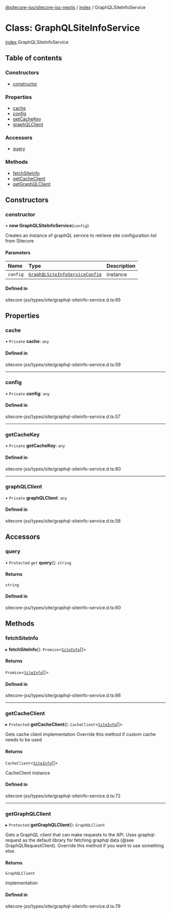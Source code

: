 [@sitecore-jss/sitecore-jss-nextjs](../README.md) / [index](../modules/index.md) / GraphQLSiteInfoService

# Class: GraphQLSiteInfoService

[index](../modules/index.md).GraphQLSiteInfoService

## Table of contents

### Constructors

- [constructor](index.GraphQLSiteInfoService.md#constructor)

### Properties

- [cache](index.GraphQLSiteInfoService.md#cache)
- [config](index.GraphQLSiteInfoService.md#config)
- [getCacheKey](index.GraphQLSiteInfoService.md#getcachekey)
- [graphQLClient](index.GraphQLSiteInfoService.md#graphqlclient)

### Accessors

- [query](index.GraphQLSiteInfoService.md#query)

### Methods

- [fetchSiteInfo](index.GraphQLSiteInfoService.md#fetchsiteinfo)
- [getCacheClient](index.GraphQLSiteInfoService.md#getcacheclient)
- [getGraphQLClient](index.GraphQLSiteInfoService.md#getgraphqlclient)

## Constructors

### constructor

• **new GraphQLSiteInfoService**(`config`)

Creates an instance of graphQL service to retrieve site configuration list from Sitecore

#### Parameters

| Name | Type | Description |
| :------ | :------ | :------ |
| `config` | [`GraphQLSiteInfoServiceConfig`](../modules/index.md#graphqlsiteinfoserviceconfig) | instance |

#### Defined in

sitecore-jss/types/site/graphql-siteinfo-service.d.ts:65

## Properties

### cache

• `Private` **cache**: `any`

#### Defined in

sitecore-jss/types/site/graphql-siteinfo-service.d.ts:59

___

### config

• `Private` **config**: `any`

#### Defined in

sitecore-jss/types/site/graphql-siteinfo-service.d.ts:57

___

### getCacheKey

• `Private` **getCacheKey**: `any`

#### Defined in

sitecore-jss/types/site/graphql-siteinfo-service.d.ts:80

___

### graphQLClient

• `Private` **graphQLClient**: `any`

#### Defined in

sitecore-jss/types/site/graphql-siteinfo-service.d.ts:58

## Accessors

### query

• `Protected` `get` **query**(): `string`

#### Returns

`string`

#### Defined in

sitecore-jss/types/site/graphql-siteinfo-service.d.ts:60

## Methods

### fetchSiteInfo

▸ **fetchSiteInfo**(): `Promise`\<[`SiteInfo`](../modules/index.md#siteinfo)[]\>

#### Returns

`Promise`\<[`SiteInfo`](../modules/index.md#siteinfo)[]\>

#### Defined in

sitecore-jss/types/site/graphql-siteinfo-service.d.ts:66

___

### getCacheClient

▸ `Protected` **getCacheClient**(): `CacheClient`\<[`SiteInfo`](../modules/index.md#siteinfo)[]\>

Gets cache client implementation
Override this method if custom cache needs to be used

#### Returns

`CacheClient`\<[`SiteInfo`](../modules/index.md#siteinfo)[]\>

CacheClient instance

#### Defined in

sitecore-jss/types/site/graphql-siteinfo-service.d.ts:72

___

### getGraphQLClient

▸ `Protected` **getGraphQLClient**(): `GraphQLClient`

Gets a GraphQL client that can make requests to the API. Uses graphql-request as the default
library for fetching graphql data (@see GraphQLRequestClient). Override this method if you
want to use something else.

#### Returns

`GraphQLClient`

implementation

#### Defined in

sitecore-jss/types/site/graphql-siteinfo-service.d.ts:79
